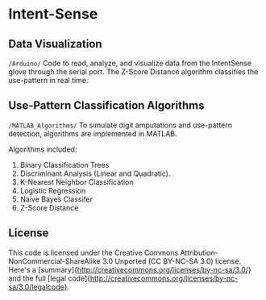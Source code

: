 Intent-Sense
============

Data Visualization
-----------

`/Arduino/` Code to read, analyze, and visualize data from the IntentSense glove through the serial port.  The Z-Score Distance algorithm classifies the use-pattern in real time.


Use-Pattern Classification Algorithms
-----------

`/MATLAB_Algorithms/` To simulate digit amputations and use-pattern detection, algorithms are implemented in MATLAB.  

Algorithms included:

1. Binary Classification Trees
2. Discriminant Analysis (Linear and Quadratic).
3. K-Nearest Neighbor Classification
4. Logistic Regression
5. Naive Bayes Classifer
6. Z-Score Distance 

License
-----------
This code is licensed under the Creative Commons Attribution-NonCommercial-ShareAlike 3.0 Unported (CC BY-NC-SA 3.0) license.
Here's a [summary]{http://creativecommons.org/licenses/by-nc-sa/3.0/} and the full [legal code]{http://creativecommons.org/licenses/by-nc-sa/3.0/legalcode}.